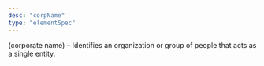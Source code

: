 ```yaml
---
desc: "corpName"
type: "elementSpec"
---
```


(corporate name) – Identifies an organization or group of people that acts as a single
entity.